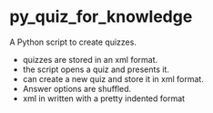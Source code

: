 # py_quiz_for_knowledge

A Python script to create quizzes.

  - quizzes are stored in an xml format.
  - the script opens a quiz and presents it.
  - can create a new quiz and store it in xml format. 
  - Answer options are shuffled.
  - xml in written with a pretty indented format


